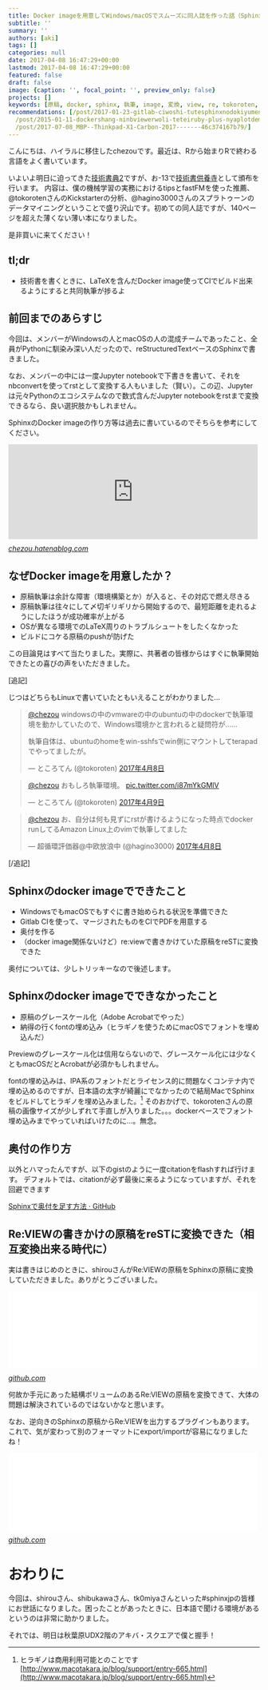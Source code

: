 ```yaml
---
title: Docker imageを用意してWindows/macOSでスムーズに同人誌を作った話（Sphinx編）
subtitle: ''
summary: ''
authors: [aki]
tags: []
categories: null
date: 2017-04-08 16:47:29+00:00
lastmod: 2017-04-08 16:47:29+00:00
featured: false
draft: false
image: {caption: '', focal_point: '', preview_only: false}
projects: []
keywords: [原稿, docker, sphinx, 執筆, image, 変換, view, re, tokoroten, macos]
recommendations: [/post/2017-01-23-gitlab-ciwoshi-tutesphinxnodokiyumentowozi-dong-depdfnibirudosuru/,
  /post/2015-01-11-dockershang-ninbviewerwoli-teteiruby-plus-nyaplotdemiao-itagurahuwogong-you-dekiruyounisitemita/,
  /post/2017-07-08_MBP--Thinkpad-X1-Carbon-2017-------46c374167b79/]
---
```

こんにちは、ハイラルに移住したchezouです。最近は、Rから始まりRで終わる言語をよく書いています。

いよいよ明日に迫ってきた[技術書典2](https://techbookfest.org/event/tbf02)ですが、お-13で[技術書供養寺](https://kuyodera.github.io/)として頒布を行います。 内容は、僕の機械学習の実務におけるtipsとfastFMを使った推薦、@tokorotenさんのKickstarterの分析、@hagino3000さんのスプラトゥーンのデータマイニングということで盛り沢山です。初めての同人誌ですが、140ページを超えた薄くない薄い本になりました。

是非買いに来てください！

## tl;dr

- 技術書を書くときに、LaTeXを含んだDocker image使ってCIでビルド出来るようにすると共同執筆が捗るよ

## 前回までのあらすじ

今回は、メンバーがWindowsの人とmacOSの人の混成チームであったこと、全員がPythonに馴染み深い人だったので、reStructuredTextベースのSphinxで書きました。

なお、メンバーの中には一度Jupyter notebookで下書きを書いて、それをnbconvertを使ってrstとして変換する人もいました（賢い）。この辺、Jupyterは元々Pythonのエコシステムなので数式含んだJupyter notebookをrstまで変換できるなら、良い選択肢かもしれません。

SphinxのDocker imageの作り方等は過去に書いているのでそちらを参考にしてください。

<iframe src="https://chezou.hatenablog.com/embed/2017/01/23/123835" title="Gitlab CIを使ってSphinxのドキュメントを自動でPDFにビルドする - once upon a time," class="embed-card embed-blogcard" scrolling="no" frameborder="0" style="display: block; width: 100%; height: 190px; max-width: 500px; margin: 10px 0px;"></iframe><cite class="hatena-citation"><a href="https://chezou.hatenablog.com/entry/2017/01/23/123835">chezou.hatenablog.com</a></cite>

## なぜDocker imageを用意したか？

- 原稿執筆は余計な障害（環境構築とか）が入ると、その対応で燃え尽きる
- 原稿執筆は往々にして〆切ギリギリから開始するので、最短距離を走れるようにしたほうが成功確率が上がる
- OSが異なる環境でのLaTeX周りのトラブルシュートをしたくなかった
- ビルドにコケる原稿のpushが防げた

この目論見はすべて当たりました。実際に、共著者の皆様からはすぐに執筆開始できたとの喜びの声をいただきました。

[追記]

じつはどちらもLinuxで書いていたともいえることがわかりました…

> [@chezou](https://twitter.com/chezou) windowsの中のvmwareの中のubuntuの中のdockerで執筆環境を動かしていたので、Windows環境かと言われると疑問符が……  
>   
> 執筆自体は、ubuntuのhomeをwin-sshfsでwin側にマウントしてterapadでやってましたが。
> 
> — ところてん (@tokoroten) [2017年4月8日](https://twitter.com/tokoroten/status/850621748533907456)

<script async src="//platform.twitter.com/widgets.js" charset="utf-8"></script>

> [@chezou](https://twitter.com/chezou) おもしろ執筆環境。 [pic.twitter.com/i87mYkGMlV](https://t.co/i87mYkGMlV)
> 
> — ところてん (@tokoroten) [2017年4月9日](https://twitter.com/tokoroten/status/851108783811997696)

<script async src="//platform.twitter.com/widgets.js" charset="utf-8"></script>

> [@chezou](https://twitter.com/chezou) お、自分は何も見ずにrstが書けるようになった時点でdocker runしてるAmazon Linux上のvimで執筆してました
> 
> — 超循環評価器@中欧放浪中 (@hagino3000) [2017年4月8日](https://twitter.com/hagino3000/status/850670097333186561)

<script async src="//platform.twitter.com/widgets.js" charset="utf-8"></script>

[/追記]

## Sphinxのdocker imageでできたこと

- WindowsでもmacOSでもすぐに書き始められる状況を準備できた
- Gitlab CIを使って、マージされたものをCIでPDFを用意する
- 奥付を作る
- （docker image関係ないけど）re:viewで書きかけていた原稿をreSTに変換できた

奥付については、少しトリッキーなので後述します。

## Sphinxのdocker imageでできなかったこと

- 原稿のグレースケール化（Adobe Acrobatでやった）
- 納得の行くfontの埋め込み（ヒラギノを使うためにmacOSでフォントを埋め込んだ）

Previewのグレースケール化は信用ならないので、グレースケール化には少なくともmacOSだとAcrobatが必須かもしれません。

fontの埋め込みは、IPA系のフォントだとライセンス的に問題なくコンテナ内で埋め込めるのですが、日本語の太字が綺麗にでなかったので結局MacでSphinxをビルドしてヒラギノを埋め込みました。[^1] そのおかげで、tokorotenさんの原稿の画像サイズが少しずれて手直しが入りました。。。dockerベースでフォント埋め込みまでやっていればいけたのに…。無念。

## 奥付の作り方

以外とハマったんですが、以下のgistのように一度citationをflashすれば行けます。 デフォルトでは、citationが必ず最後に来るようになっていますが、それを回避できます

[Sphinxで奥付を足す方法 · GitHub](https://gist.github.com/chezou/acc2417de764c818b62a14ef3b710f07)

## Re:VIEWの書きかけの原稿をreSTに変換できた（相互変換出来る時代に）

実は書きはじめのときに、shirouさんがRe:VIEWの原稿をSphinxの原稿に変換していただきました。ありがとうございました。

<iframe src="//hatenablog-parts.com/embed?url=https%3A%2F%2Fgithub.com%2Fkmuto%2Freview%2Fpull%2F733" title="rstbuilderを追加 by shirou · Pull Request #733 · kmuto/review" class="embed-card embed-webcard" scrolling="no" frameborder="0" style="display: block; width: 100%; height: 155px; max-width: 500px; margin: 10px 0px;"></iframe><cite class="hatena-citation"><a href="https://github.com/kmuto/review/pull/733">github.com</a></cite>

何故か手元にあった結構ボリュームのあるRe:VIEWの原稿を変換できて、大体の問題は解決されているのではないかなと思います。

なお、逆向きのSphinxの原稿からRe:VIEWを出力するプラグインもあります。これで、気が変わって別のフォーマットにexport/importが容易になりましたね！

<iframe src="//hatenablog-parts.com/embed?url=https%3A%2F%2Fgithub.com%2Fshirou%2Fsphinxcontrib-reviewbuilder" title="shirou/sphinxcontrib-reviewbuilder" class="embed-card embed-webcard" scrolling="no" frameborder="0" style="display: block; width: 100%; height: 155px; max-width: 500px; margin: 10px 0px;"></iframe><cite class="hatena-citation"><a href="https://github.com/shirou/sphinxcontrib-reviewbuilder">github.com</a></cite>

# おわりに

今回は、shirouさん、shibukawaさん、tk0miyaさんといった#sphinxjpの皆様にお世話になりました。困ったことがあったときに、日本語で聞ける環境があるというのは非常に助かりました。

それでは、明日は秋葉原UDX2階のアキバ・スクエアで僕と握手！

[^1]: ヒラギノは商用利用可能とのことです [http://www.macotakara.jp/blog/support/entry-665.html](http://www.macotakara.jp/blog/support/entry-665.html)


